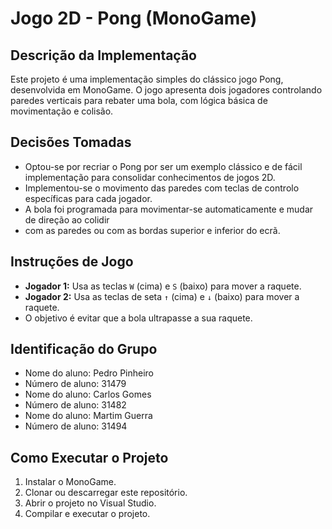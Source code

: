 
# Jogo 2D - Pong (MonoGame)

## Descrição da Implementação
Este projeto é uma implementação simples do clássico jogo Pong, desenvolvida em MonoGame.
O jogo apresenta dois jogadores controlando paredes verticais para rebater uma bola,
com lógica básica de movimentação e colisão.

## Decisões Tomadas
- Optou-se por recriar o Pong por ser um exemplo clássico e de fácil implementação para consolidar conhecimentos de jogos 2D.
- Implementou-se o movimento das paredes com teclas de controlo específicas para cada jogador.
- A bola foi programada para movimentar-se automaticamente e mudar de direção ao colidir 
- com as paredes ou com as bordas superior e inferior do ecrã.

## Instruções de Jogo
- **Jogador 1:** Usa as teclas `W` (cima) e `S` (baixo) para mover a raquete.
- **Jogador 2:** Usa as teclas de seta `↑` (cima) e `↓` (baixo) para mover a raquete.
- O objetivo é evitar que a bola ultrapasse a sua raquete.

## Identificação do Grupo
- Nome do aluno: Pedro Pinheiro
- Número de aluno: 31479
- Nome do aluno: Carlos Gomes
- Número de aluno: 31482
- Nome do aluno: Martim Guerra
- Número de aluno: 31494

## Como Executar o Projeto
1. Instalar o MonoGame.
2. Clonar ou descarregar este repositório.
3. Abrir o projeto no Visual Studio.
4. Compilar e executar o projeto.
